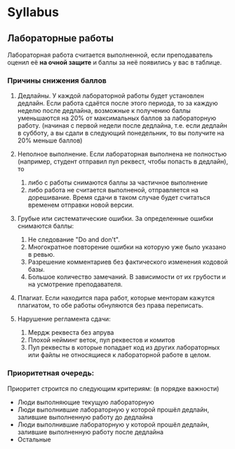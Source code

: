 # Syllabus

## **Лабораторные работы**

Лабораторная работа считается выполненной, если преподаватель оценил её **на очной защите** и баллы за неё появились у
вас в таблице.

### Причины снижения баллов

1. Дедлайны. У каждой лабораторной работы будет установлен дедлайн. Если работа сдаётся после этого периода, то за
   каждую неделю после дедлайна, возможные к получению баллы уменьшаются на 20% от максимальных баллов за лабораторную
   работу. (начиная с первой недели после дедлайна, т.е. если дедлайн в субботу, а вы сдали в следующий понедельник, то
   вы получите на 20% меньше баллов)

2. Неполное выполнение. Если лабораторная выполнена не полностью (например, студент отправил пул реквест, чтобы попасть
   в дедлайн), то
    1. либо с работы снимаются баллы за частичное выполнение
    2. либо работа не считается выполненой, отправляется на дорешивание. Время сдачи в таком случае будет считаться
       временем отправки новой версии.

3. Грубые или систематические ошибки. За определенные ошибки снимаются баллы:
    1. Не следование "Do and don't".
    2. Многократное повторение ошибки на которую уже было указано в ревью.
    3. Разрешение комментариев без фактического изменения кодовой базы.
    4. Большое количество замечаний. В зависимости от их грубости и на усмотрение преподавателя.

4. Плагиат. Если находится пара работ, которые менторам кажутся плагиатом, то обе работы обнуляются без права
   переписать.

5. Нарушение регламента сдачи:
    1. Мердж реквеста без апрува
    2. Плохой нейминг веток, пул реквестов и комитов
    3. Пул реквесты в которые попадает код из других лабораторных или файлы не относящиеся к лабораторной работе в
       целом.

### Приоритетная очередь:

Приоритет строится по следующим критериям: (в порядке важности)

- Люди выполняющие текущую лабораторную
- Люди выполнившие лабораторную у которой прошёл дедлайн, залившие выполненную работу до дедлайна
- Люди выполнившие лабораторную у которой прошёл дедлайн, залившие выполненную работу после дедлайна
- Остальные